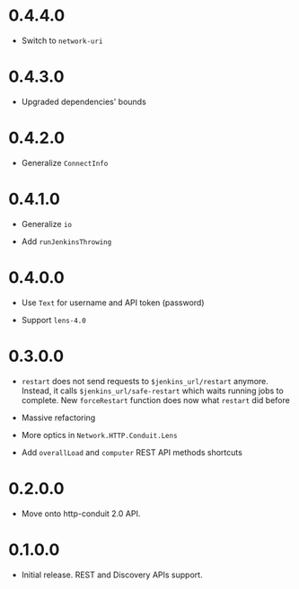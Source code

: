 0.4.4.0
=======

  * Switch to `network-uri`

0.4.3.0
=======

  * Upgraded dependencies' bounds

0.4.2.0
=======

  * Generalize `ConnectInfo`

0.4.1.0
=======

  * Generalize `io`

  * Add `runJenkinsThrowing`

0.4.0.0
=======

  * Use `Text` for username and API token (password)

  * Support `lens-4.0`

0.3.0.0
=======

  * `restart` does not send requests to `$jenkins_url/restart` anymore. Instead, it calls
  `$jenkins_url/safe-restart` which waits running jobs to complete. New `forceRestart` function
  does now what `restart` did before

  * Massive refactoring

  * More optics in `Network.HTTP.Conduit.Lens`

  * Add `overallLoad` and `computer` REST API methods shortcuts

0.2.0.0
=======

  * Move onto http-conduit 2.0 API.

0.1.0.0
=======

  * Initial release. REST and Discovery APIs support.
